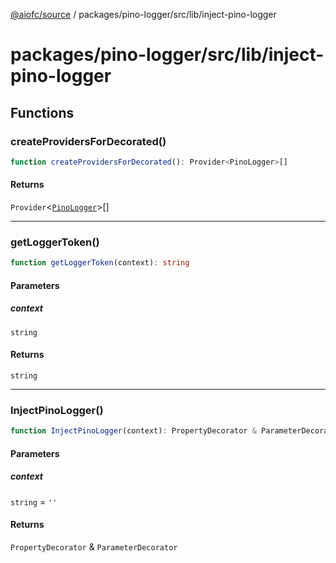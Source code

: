 [@aiofc/source](../../../../../index.md) / packages/pino-logger/src/lib/inject-pino-logger

# packages/pino-logger/src/lib/inject-pino-logger

## Functions

### createProvidersForDecorated()

```ts
function createProvidersForDecorated(): Provider<PinoLogger>[]
```

#### Returns

`Provider`\<[`PinoLogger`](../pino-logger/classes/PinoLogger.md)\>[]

***

### getLoggerToken()

```ts
function getLoggerToken(context): string
```

#### Parameters

##### context

`string`

#### Returns

`string`

***

### InjectPinoLogger()

```ts
function InjectPinoLogger(context): PropertyDecorator & ParameterDecorator
```

#### Parameters

##### context

`string` = `''`

#### Returns

`PropertyDecorator` & `ParameterDecorator`

